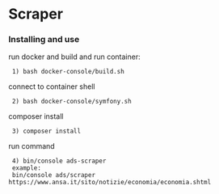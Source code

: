 # Scraper

### Installing and use

run docker and build and run container:

```
 1) bash docker-console/build.sh
```

connect to container shell

```
 2) bash docker-console/symfony.sh
```

composer install

```
 3) composer install
```

run command

```
 4) bin/console ads-scraper
 example:
 bin/console ads/scraper https://www.ansa.it/sito/notizie/economia/economia.shtml​
```
